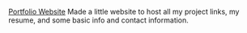 [Portfolio Website](dannyfeng.me)
Made a little website to host all my project links, my resume, and some basic info and contact information.
